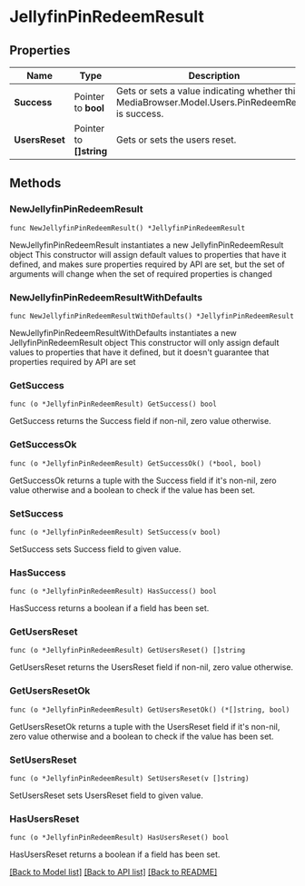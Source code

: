 # JellyfinPinRedeemResult

## Properties

Name | Type | Description | Notes
------------ | ------------- | ------------- | -------------
**Success** | Pointer to **bool** | Gets or sets a value indicating whether this MediaBrowser.Model.Users.PinRedeemResult is success. | [optional] 
**UsersReset** | Pointer to **[]string** | Gets or sets the users reset. | [optional] 

## Methods

### NewJellyfinPinRedeemResult

`func NewJellyfinPinRedeemResult() *JellyfinPinRedeemResult`

NewJellyfinPinRedeemResult instantiates a new JellyfinPinRedeemResult object
This constructor will assign default values to properties that have it defined,
and makes sure properties required by API are set, but the set of arguments
will change when the set of required properties is changed

### NewJellyfinPinRedeemResultWithDefaults

`func NewJellyfinPinRedeemResultWithDefaults() *JellyfinPinRedeemResult`

NewJellyfinPinRedeemResultWithDefaults instantiates a new JellyfinPinRedeemResult object
This constructor will only assign default values to properties that have it defined,
but it doesn't guarantee that properties required by API are set

### GetSuccess

`func (o *JellyfinPinRedeemResult) GetSuccess() bool`

GetSuccess returns the Success field if non-nil, zero value otherwise.

### GetSuccessOk

`func (o *JellyfinPinRedeemResult) GetSuccessOk() (*bool, bool)`

GetSuccessOk returns a tuple with the Success field if it's non-nil, zero value otherwise
and a boolean to check if the value has been set.

### SetSuccess

`func (o *JellyfinPinRedeemResult) SetSuccess(v bool)`

SetSuccess sets Success field to given value.

### HasSuccess

`func (o *JellyfinPinRedeemResult) HasSuccess() bool`

HasSuccess returns a boolean if a field has been set.

### GetUsersReset

`func (o *JellyfinPinRedeemResult) GetUsersReset() []string`

GetUsersReset returns the UsersReset field if non-nil, zero value otherwise.

### GetUsersResetOk

`func (o *JellyfinPinRedeemResult) GetUsersResetOk() (*[]string, bool)`

GetUsersResetOk returns a tuple with the UsersReset field if it's non-nil, zero value otherwise
and a boolean to check if the value has been set.

### SetUsersReset

`func (o *JellyfinPinRedeemResult) SetUsersReset(v []string)`

SetUsersReset sets UsersReset field to given value.

### HasUsersReset

`func (o *JellyfinPinRedeemResult) HasUsersReset() bool`

HasUsersReset returns a boolean if a field has been set.


[[Back to Model list]](../README.md#documentation-for-models) [[Back to API list]](../README.md#documentation-for-api-endpoints) [[Back to README]](../README.md)


